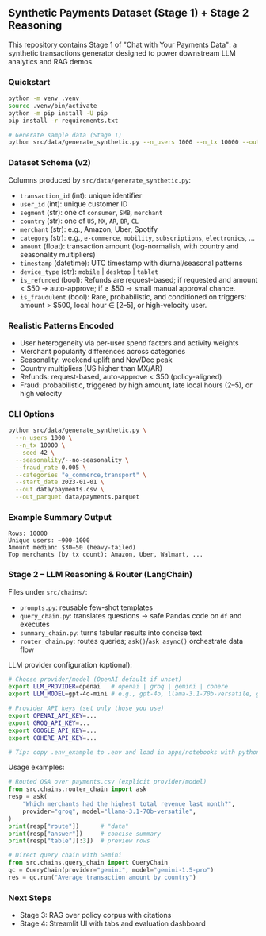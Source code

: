 ## Synthetic Payments Dataset (Stage 1) + Stage 2 Reasoning

This repository contains Stage 1 of "Chat with Your Payments Data": a synthetic transactions generator designed to power downstream LLM analytics and RAG demos.

### Quickstart

```bash
python -m venv .venv
source .venv/bin/activate
python -m pip install -U pip
pip install -r requirements.txt

# Generate sample data (Stage 1)
python src/data/generate_synthetic.py --n_users 1000 --n_tx 10000 --out data/payments.csv
```

### Dataset Schema (v2)

Columns produced by `src/data/generate_synthetic.py`:

- `transaction_id` (int): unique identifier
- `user_id` (int): unique customer ID
- `segment` (str): one of `consumer`, `SMB`, `merchant`
- `country` (str): one of `US`, `MX`, `AR`, `BR`, `CL`
- `merchant` (str): e.g., Amazon, Uber, Spotify
- `category` (str): e.g., `e-commerce`, `mobility`, `subscriptions`, `electronics`, ...
- `amount` (float): transaction amount (log-normalish, with country and seasonality multipliers)
- `timestamp` (datetime): UTC timestamp with diurnal/seasonal patterns
- `device_type` (str): `mobile` | `desktop` | `tablet`
- `is_refunded` (bool): Refunds are request-based; if requested and amount < $50 → auto-approve; if ≥ $50 → small manual approval chance.
- `is_fraudulent` (bool): Rare, probabilistic, and conditioned on triggers: amount > $500, local hour ∈ [2–5], or high-velocity user.

### Realistic Patterns Encoded

- User heterogeneity via per-user spend factors and activity weights
- Merchant popularity differences across categories
- Seasonality: weekend uplift and Nov/Dec peak
- Country multipliers (US higher than MX/AR)
- Refunds: request-based, auto-approve < $50 (policy-aligned)
- Fraud: probabilistic, triggered by high amount, late local hours (2–5), or high velocity

### CLI Options

```bash
python src/data/generate_synthetic.py \
  --n_users 1000 \
  --n_tx 10000 \
  --seed 42 \
  --seasonality/--no-seasonality \
  --fraud_rate 0.005 \
  --categories "e_commerce,transport" \
  --start_date 2023-01-01 \
  --out data/payments.csv \
  --out_parquet data/payments.parquet
```

### Example Summary Output

```
Rows: 10000
Unique users: ~900-1000
Amount median: $30–50 (heavy-tailed)
Top merchants (by tx count): Amazon, Uber, Walmart, ...
```

### Stage 2 – LLM Reasoning & Router (LangChain)

Files under `src/chains/`:

- `prompts.py`: reusable few-shot templates
- `query_chain.py`: translates questions → safe Pandas code on `df` and executes
- `summary_chain.py`: turns tabular results into concise text
- `router_chain.py`: routes queries; `ask()`/`ask_async()` orchestrate data flow

LLM provider configuration (optional):

```bash
# Choose provider/model (OpenAI default if unset)
export LLM_PROVIDER=openai   # openai | groq | gemini | cohere
export LLM_MODEL=gpt-4o-mini # e.g., gpt-4o, llama-3.1-70b-versatile, gemini-1.5-pro, command-r-plus

# Provider API keys (set only those you use)
export OPENAI_API_KEY=...
export GROQ_API_KEY=...
export GOOGLE_API_KEY=...
export COHERE_API_KEY=...

# Tip: copy .env_example to .env and load in apps/notebooks with python-dotenv
```

Usage examples:

```python
# Routed Q&A over payments.csv (explicit provider/model)
from src.chains.router_chain import ask
resp = ask(
    "Which merchants had the highest total revenue last month?",
    provider="groq", model="llama-3.1-70b-versatile",
)
print(resp["route"])      # "data"
print(resp["answer"])     # concise summary
print(resp["table"][:3])  # preview rows

# Direct query chain with Gemini
from src.chains.query_chain import QueryChain
qc = QueryChain(provider="gemini", model="gemini-1.5-pro")
res = qc.run("Average transaction amount by country")
```

### Next Steps

- Stage 3: RAG over policy corpus with citations
- Stage 4: Streamlit UI with tabs and evaluation dashboard
